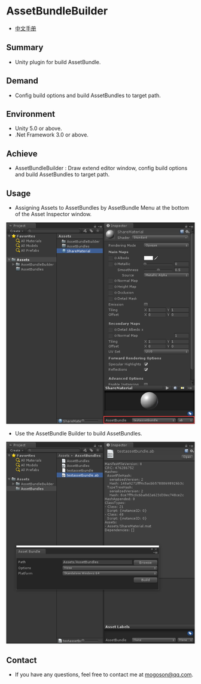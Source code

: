 ﻿# AssetBundleBuilder
- [中文手册](./README_ZH.md)

## Summary
- Unity plugin for build AssetBundle.

## Demand
- Config build options and build AssetBundles to target path.

## Environment
- Unity 5.0 or above.
- .Net Framework 3.0 or above.

## Achieve
- AssetBundleBuilder : Draw extend editor window, config build options and build AssetBundles to target path.

## Usage
- Assigning Assets to AssetBundles by AssetBundle Menu at the bottom of the Asset Inspector window.

![AssetBundle Menu](./Attachments/AssetBundleMenu.png)

- Use the AssetBundle Builder to build AssetBundles.

![AssetBundle Builder](./Attachments/AssetBundleBuilder.png)

## Contact
- If you have any questions, feel free to contact me at mogoson@qq.com.
